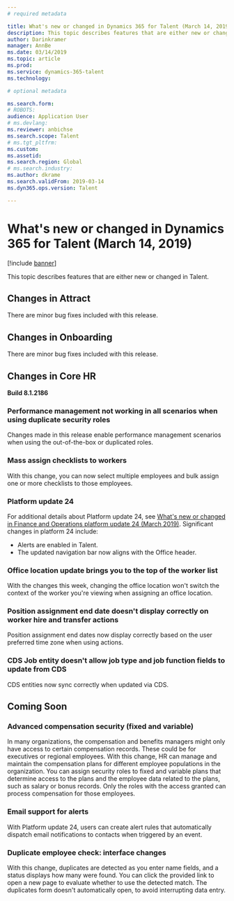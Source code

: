 ```yaml
---
# required metadata

title: What's new or changed in Dynamics 365 for Talent (March 14, 2019)
description: This topic describes features that are either new or changed in Microsoft Dynamics 365 for Talent.
author: Darinkramer
manager: AnnBe
ms.date: 03/14/2019
ms.topic: article
ms.prod: 
ms.service: dynamics-365-talent
ms.technology: 

# optional metadata

ms.search.form: 
# ROBOTS: 
audience: Application User
# ms.devlang: 
ms.reviewer: anbichse
ms.search.scope: Talent
# ms.tgt_pltfrm: 
ms.custom: 
ms.assetid: 
ms.search.region: Global
# ms.search.industry: 
ms.author: dkrame
ms.search.validFrom: 2019-03-14
ms.dyn365.ops.version: Talent

---
```

# What's new or changed in Dynamics 365 for Talent (March 14, 2019)

[!include [banner](includes/banner.md)]

This topic describes features that are either new or changed in Talent.

## Changes in Attract
There are minor bug fixes included with this release.

## Changes in Onboarding
There are minor bug fixes included with this release.

## Changes in Core HR
**Build 8.1.2186**

### Performance management not working in all scenarios when using duplicate security roles
Changes made in this release enable performance management scenarios when using the out-of-the-box or duplicated roles.

### Mass assign checklists to workers
With this change, you can now select multiple employees and bulk assign one or more checklists to those employees. 

### Platform update 24
For additional details about Platform update 24, see [What's new or changed in Finance and Operations platform update 24 (March 2019)](https://docs.microsoft.com/en-us/dynamics365/unified-operations/fin-and-ops/get-started/whats-new-platform-update-24). Significant changes in platform 24 include: 

- Alerts are enabled in Talent.
- The updated navigation bar now aligns with the Office header.

### Office location update brings you to the top of the worker list
With the changes this week, changing the office location won't switch the context of the worker you're viewing when assigning an office location.

### Position assignment end date doesn't display correctly on worker hire and transfer actions
Position assignment end dates now display correctly based on the user preferred time zone when using actions.

### CDS Job entity doesn't allow job type and job function fields to update from CDS
CDS entities now sync correctly when updated via CDS.

## Coming Soon

###  Advanced compensation security (fixed and variable)
In many organizations, the compensation and benefits managers might only have access to certain compensation records. These could be for executives or regional employees. With this change, HR can manage and maintain the compensation plans for different employee populations in the organization. You can assign security roles to fixed and variable plans that determine access to the plans and the employee data related to the plans, such as salary or bonus records. Only the roles with the access granted can process compensation for those employees.

###  Email support for alerts
With Platform update 24, users can create alert rules that automatically dispatch email notifications to contacts when triggered by an event.

### Duplicate employee check: interface changes
With this change, duplicates are detected as you enter name fields, and a status displays how many were found. You can click the provided link to open a new page to evaluate whether to use the detected match. The duplicates form doesn't automatically open, to avoid interrupting data entry.
